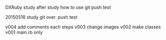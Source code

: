 DXRuby study
after study how to use git
push test


20150518 study git over. push test


v004 add comments each steps
v003 change images
v002 make classes
v001 main.rb only

